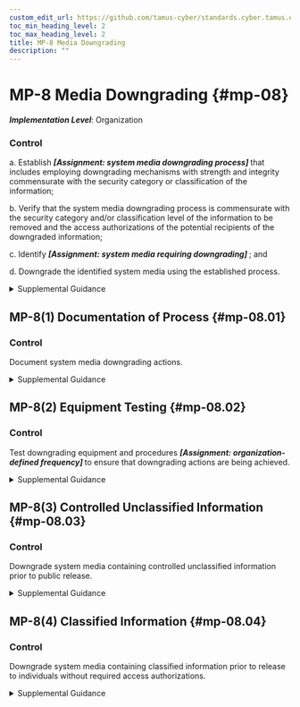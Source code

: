 ```yaml
---
custom_edit_url: https://github.com/tamus-cyber/standards.cyber.tamus.edu/tree/main/static/content/tamus.edu/TAMUS_profile.xml
toc_min_heading_level: 2
toc_max_heading_level: 2
title: MP-8 Media Downgrading
description: ""
---
```


# MP-8 Media Downgrading {#mp-08}

_**Implementation Level**_: Organization

### Control

a. Establish <strong> <em>[Assignment: system media downgrading process]</em> </strong> that includes employing downgrading mechanisms with strength and integrity commensurate with the security category or classification of the information;

b. Verify that the system media downgrading process is commensurate with the security category and/or classification level of the information to be removed and the access authorizations of the potential recipients of the downgraded information;

c. Identify <strong> <em>[Assignment: system media requiring downgrading]</em> </strong> ; and

d. Downgrade the identified system media using the established process.

<details>
  <summary>Supplemental Guidance</summary>

Media downgrading applies to digital and non-digital media subject to release outside of the organization, whether the media is considered removable or not. When applied to system media, the downgrading process removes information from the media, typically by security category or classification level, such that the information cannot be retrieved or reconstructed. Downgrading of media includes redacting information to enable wider release and distribution. Downgrading ensures that empty space on the media is devoid of information.

</details>

## MP-8(1) Documentation of Process {#mp-08.01}

### Control

Document system media downgrading actions.

<details>
  <summary>Supplemental Guidance</summary>

Organizations can document the media downgrading process by providing information, such as the downgrading technique employed, the identification number of the downgraded media, and the identity of the individual that authorized and/or performed the downgrading action.

</details>

## MP-8(2) Equipment Testing {#mp-08.02}

### Control

Test downgrading equipment and procedures <strong> <em>[Assignment: organization-defined frequency]</em> </strong> to ensure that downgrading actions are being achieved.

<details>
  <summary>Supplemental Guidance</summary>

None.

</details>

## MP-8(3) Controlled Unclassified Information {#mp-08.03}

### Control

Downgrade system media containing controlled unclassified information prior to public release.

<details>
  <summary>Supplemental Guidance</summary>

The downgrading of controlled unclassified information uses approved sanitization tools, techniques, and procedures.

</details>

## MP-8(4) Classified Information {#mp-08.04}

### Control

Downgrade system media containing classified information prior to release to individuals without required access authorizations.

<details>
  <summary>Supplemental Guidance</summary>

Downgrading of classified information uses approved sanitization tools, techniques, and procedures to transfer information confirmed to be unclassified from classified systems to unclassified media.

</details>

